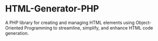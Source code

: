 # HTML-Generator-PHP
 A PHP library for creating and managing HTML elements using Object-Oriented Programming to streamline, simplify, and enhance HTML code generation.
